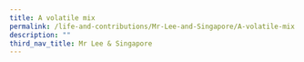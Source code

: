 ```yaml
---
title: A volatile mix
permalink: /life-and-contributions/Mr-Lee-and-Singapore/A-volatile-mix
description: ""
third_nav_title: Mr Lee & Singapore
---
```

